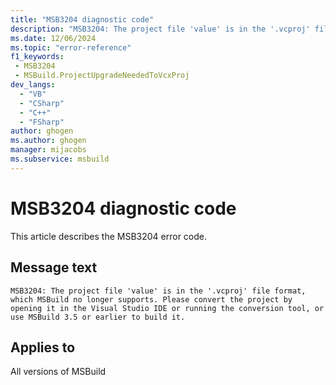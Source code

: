 ```yaml
---
title: "MSB3204 diagnostic code"
description: "MSB3204: The project file 'value' is in the '.vcproj' file format, which MSBuild no longer supports. Please convert the project by opening it in the Visual Studio IDE or running the conversion tool, or use MSBuild 3.5 or earlier to build it."
ms.date: 12/06/2024
ms.topic: "error-reference"
f1_keywords:
 - MSB3204
 - MSBuild.ProjectUpgradeNeededToVcxProj
dev_langs:
  - "VB"
  - "CSharp"
  - "C++"
  - "FSharp"
author: ghogen
ms.author: ghogen
manager: mijacobs
ms.subservice: msbuild
---
```


# MSB3204 diagnostic code

<!-- :::ErrorDefinitionDescription::: -->
<!-- :::editable-content name="introDescription"::: -->
This article describes the MSB3204 error code.
<!-- :::editable-content-end::: -->

## Message text

```output
MSB3204: The project file 'value' is in the '.vcproj' file format, which MSBuild no longer supports. Please convert the project by opening it in the Visual Studio IDE or running the conversion tool, or use MSBuild 3.5 or earlier to build it.
```

<!-- :::editable-content name="postOutputDescription"::: -->
<!--
{StrBegin="MSB3204: "} LOC: ".vcproj" should not be localized

{StrBegin="MSB3204: "} LOC: ".vcproj" should not be localized
-->
<!-- :::editable-content-end::: -->
<!-- :::ErrorDefinitionDescription-end::: -->

## Applies to

All versions of MSBuild
